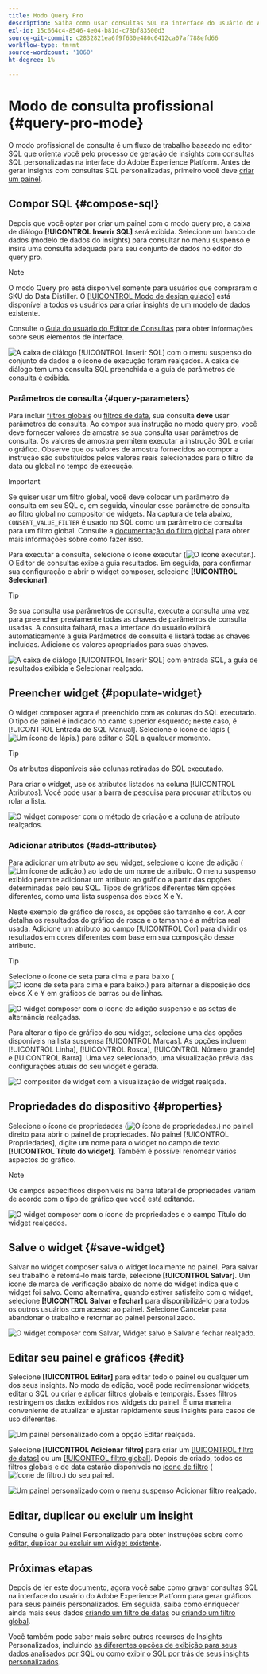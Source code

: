 ```yaml
---
title: Modo Query Pro
description: Saiba como usar consultas SQL na interface do usuário do Adobe Experience Platform para gerar gráficos para seus painéis personalizados.
exl-id: 15c664c4-8546-4e04-b81d-c78bf83500d3
source-git-commit: c2832821ea6f9f630e480c6412ca07af788efd66
workflow-type: tm+mt
source-wordcount: '1060'
ht-degree: 1%

---
```


# Modo de consulta profissional {#query-pro-mode}

O modo profissional de consulta é um fluxo de trabalho baseado no editor SQL que orienta você pelo processo de geração de insights com consultas SQL personalizadas na interface do Adobe Experience Platform. Antes de gerar insights com consultas SQL personalizadas, primeiro você deve [criar um painel](./overview.md#create-custom-dashboard).

## Compor SQL {#compose-sql}

Depois que você optar por criar um painel com o modo query pro, a caixa de diálogo **[!UICONTROL Inserir SQL]** será exibida. Selecione um banco de dados (modelo de dados do insights) para consultar no menu suspenso e insira uma consulta adequada para seu conjunto de dados no editor do query pro.

>[!NOTE]
>
>O modo Query pro está disponível somente para usuários que compraram o SKU do Data Distiller. O [[!UICONTROL Modo de design guiado]](../../user-defined-dashboards.md) está disponível a todos os usuários para criar insights de um modelo de dados existente.

Consulte o [Guia do usuário do Editor de Consultas](../../../query-service/ui/user-guide.md#query-authoring) para obter informações sobre seus elementos de interface.

![A caixa de diálogo [!UICONTROL Inserir SQL] com o menu suspenso do conjunto de dados e o ícone de execução foram realçados. A caixa de diálogo tem uma consulta SQL preenchida e a guia de parâmetros de consulta é exibida.](../../images/customizable-insights/enter-sql-database-dropdown.png)

### Parâmetros de consulta {#query-parameters}

Para incluir [filtros globais](./filters/global-filter.md) ou [filtros de data](./filters/date-filter.md), sua consulta **deve** usar parâmetros de consulta. Ao compor sua instrução no modo query pro, você deve fornecer valores de amostra se sua consulta usar parâmetros de consulta. Os valores de amostra permitem executar a instrução SQL e criar o gráfico. Observe que os valores de amostra fornecidos ao compor a instrução são substituídos pelos valores reais selecionados para o filtro de data ou global no tempo de execução.



>[!IMPORTANT]
>
>Se quiser usar um filtro global, você deve colocar um parâmetro de consulta em seu SQL e, em seguida, vincular esse parâmetro de consulta ao filtro global no compositor de widgets. Na captura de tela abaixo, `CONSENT_VALUE_FILTER` é usado no SQL como um parâmetro de consulta para um filtro global. Consulte a [documentação do filtro global](./filters/global-filter.md#enable-global-filter) para obter mais informações sobre como fazer isso.

Para executar a consulta, selecione o ícone executar (![O ícone executar.](/help/images/icons/play.png)). O Editor de consultas exibe a guia resultados. Em seguida, para confirmar sua configuração e abrir o widget composer, selecione **[!UICONTROL Selecionar]**.

>[!TIP]
>
>Se sua consulta usa parâmetros de consulta, execute a consulta uma vez para preencher previamente todas as chaves de parâmetros de consulta usadas. A consulta falhará, mas a interface do usuário exibirá automaticamente a guia Parâmetros de consulta e listará todas as chaves incluídas. Adicione os valores apropriados para suas chaves.

![A caixa de diálogo [!UICONTROL Inserir SQL] com entrada SQL, a guia de resultados exibida e Selecionar realçado.](../../images/customizable-insights/enter-sql-select.png)

## Preencher widget {#populate-widget}

O widget composer agora é preenchido com as colunas do SQL executado. O tipo de painel é indicado no canto superior esquerdo; neste caso, é [!UICONTROL Entrada de SQL Manual]. Selecione o ícone de lápis (![Um ícone de lápis.](/help/images/icons/edit.png)) para editar o SQL a qualquer momento.

>[!TIP]
>
>Os atributos disponíveis são colunas retiradas do SQL executado.

Para criar o widget, use os atributos listados na coluna [!UICONTROL Atributos]. Você pode usar a barra de pesquisa para procurar atributos ou rolar a lista.

![O widget composer com o método de criação e a coluna de atributo realçados.](../../images/customizable-insights/creation-method-and-attribute-column.png)

### Adicionar atributos {#add-attributes}

Para adicionar um atributo ao seu widget, selecione o ícone de adição (![Um ícone de adição.](/help/images/icons/add-circle.png)) ao lado de um nome de atributo. O menu suspenso exibido permite adicionar um atributo ao gráfico a partir das opções determinadas pelo seu SQL. Tipos de gráficos diferentes têm opções diferentes, como uma lista suspensa dos eixos X e Y.

Neste exemplo de gráfico de rosca, as opções são tamanho e cor. A cor detalha os resultados do gráfico de rosca e o tamanho é a métrica real usada. Adicione um atributo ao campo [!UICONTROL Cor] para dividir os resultados em cores diferentes com base em sua composição desse atributo.

>[!TIP]
>
>Selecione o ícone de seta para cima e para baixo (![O ícone de seta para cima e para baixo.](/help/images/icons/switch.png)) para alternar a disposição dos eixos X e Y em gráficos de barras ou de linhas.

![O widget composer com o ícone de adição suspenso e as setas de alternância realçadas.](../../images/customizable-insights/add-icon-and-switch-arrows.png)

Para alterar o tipo de gráfico do seu widget, selecione uma das opções disponíveis na lista suspensa [!UICONTROL Marcas]. As opções incluem [!UICONTROL Linha], [!UICONTROL Rosca], [!UICONTROL Número grande] e [!UICONTROL Barra]. Uma vez selecionado, uma visualização prévia das configurações atuais do seu widget é gerada.

![O compositor de widget com a visualização de widget realçada.](../../images/customizable-insights/widget-preview.png)

## Propriedades do dispositivo {#properties}

Selecione o ícone de propriedades (![O ícone de propriedades.](/help/images/icons/properties.png)) no painel direito para abrir o painel de propriedades. No painel [!UICONTROL Propriedades], digite um nome para o widget no campo de texto **[!UICONTROL Título do widget]**. Também é possível renomear vários aspectos do gráfico.

>[!NOTE]
>
>Os campos específicos disponíveis na barra lateral de propriedades variam de acordo com o tipo de gráfico que você está editando.

![O widget composer com o ícone de propriedades e o campo Título do widget realçados.](../../images/customizable-insights/widget-properties-title-text.png)

## Salve o widget {#save-widget}

Salvar no widget composer salva o widget localmente no painel. Para salvar seu trabalho e retomá-lo mais tarde, selecione **[!UICONTROL Salvar]**. Um ícone de marca de verificação abaixo do nome do widget indica que o widget foi salvo. Como alternativa, quando estiver satisfeito com o widget, selecione **[!UICONTROL Salvar e fechar]** para disponibilizá-lo para todos os outros usuários com acesso ao painel. Selecione Cancelar para abandonar o trabalho e retornar ao painel personalizado.

![O widget composer com Salvar, Widget salvo e Salvar e fechar realçado.](../../images/customizable-insights/insight-saved.png)

## Editar seu painel e gráficos {#edit}

Selecione **[!UICONTROL Editar]** para editar todo o painel ou qualquer um dos seus insights. No modo de edição, você pode redimensionar widgets, editar o SQL ou criar e aplicar filtros globais e temporais. Esses filtros restringem os dados exibidos nos widgets do painel. É uma maneira conveniente de atualizar e ajustar rapidamente seus insights para casos de uso diferentes.

![Um painel personalizado com a opção Editar realçada.](../../images/customizable-insights/edit-dashboard.png)

Selecione **[!UICONTROL Adicionar filtro]** para criar um [[!UICONTROL filtro de datas]](#create-date-filter) ou um [[!UICONTROL filtro global]](#create-global-filter). Depois de criado, todos os filtros globais e de data estarão disponíveis no [ícone de filtro](#select-global-filter) (![ícone de filtro.](/help/images/icons/filter.png)) do seu painel.

![Um painel personalizado com o menu suspenso Adicionar filtro realçado.](../../images/customizable-insights/add-filter.png)

## Editar, duplicar ou excluir um insight

Consulte o guia Painel Personalizado para obter instruções sobre como [editar, duplicar ou excluir um widget existente](../../user-defined-dashboards.md#duplicate).

## Próximas etapas

Depois de ler este documento, agora você sabe como gravar consultas SQL na interface do usuário do Adobe Experience Platform para gerar gráficos para seus painéis personalizados. Em seguida, saiba como enriquecer ainda mais seus dados [criando um filtro de datas](./filters/date-filter.md) ou [criando um filtro global](./filters/global-filter.md).

Você também pode saber mais sobre outros recursos de Insights Personalizados, incluindo [as diferentes opções de exibição para seus dados analisados por SQL](./view-more.md) ou como [exibir o SQL por trás de seus insights personalizados](./view-sql.md).

